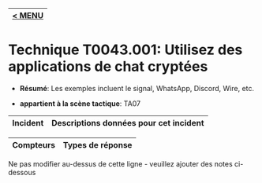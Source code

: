 |[< MENU](../../README.md)|
|---|
# Technique T0043.001: Utilisez des applications de chat cryptées

* **Résumé**: Les exemples incluent le signal, WhatsApp, Discord, Wire, etc.

* **appartient à la scène tactique**: TA07


|Incident |Descriptions données pour cet incident |
|-------- |-------------------- |



|Compteurs |Types de réponse |
|-------- |-------------- |


Ne pas modifier au-dessus de cette ligne - veuillez ajouter des notes ci-dessous